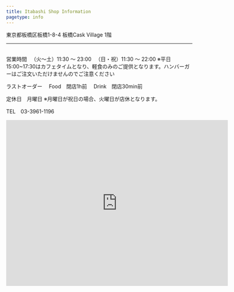 ```yaml
---
title: Itabashi Shop Information
pagetype: info
---
```


東京都板橋区板橋1-8-4
板橋Cask Village 1階
<hr>
<br>
営業時間
　（火〜土）11:30 ～ 23:00
　（日・祝）11:30 ～ 22:00
※平日15:00~17:30はカフェタイムとなり、軽食のみのご提供となります。ハンバーガーはご注文いただけませんのでご注意ください

ラストオーダー
　Food　閉店1h前
　Drink　閉店30min前

定休日　月曜日
※月曜日が祝日の場合、火曜日が店休となります。

TEL　03-3961-1196

<iframe src="https://www.google.com/maps/embed?pb=!1m14!1m8!1m3!1d3238.1735678799455!2d139.71589940293242!3d35.74653843013742!3m2!1i1024!2i768!4f13.1!3m3!1m2!1s0x0%3A0x6c7121ac60921aab!2sTokyo%20Aleworks%20Taproom!5e0!3m2!1sen!2sjp!4v1594103454289!5m2!1sen!2sjp" width="600" height="450" frameborder="0" style="border:0;" allowfullscreen="" aria-hidden="false" tabindex="0"></iframe>